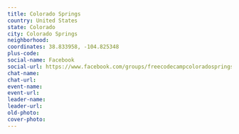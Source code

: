 ```yaml
---
title: Colorado Springs
country: United States
state: Colorado
city: Colorado Springs
neighborhood: 
coordinates: 38.833958, -104.825348
plus-code:
social-name: Facebook
social-url: https://www.facebook.com/groups/freecodecampcoloradosprings
chat-name:
chat-url:
event-name:
event-url:
leader-name:
leader-url:
old-photo: 
cover-photo:
---
```

